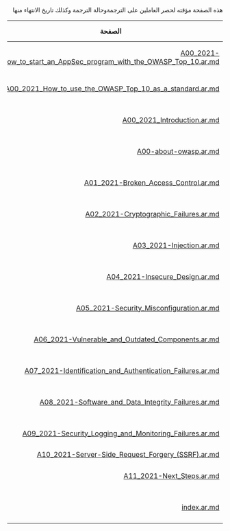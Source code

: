 <div dir="rtl" align='right'>
  
هذه الصفحة مؤقته لحصر العاملين على الترجمةوحالة الترجمة وكذلك تاريخ الانتهاء منها

| الصفحة                                                                                                                                                | المترجم         | حالة الترجمة | المدقق            | حالة التدقيق | تاريخ الانتهاء |
|-------------------------------------------------------------------------------------------------------------------------------------------------------|-----------------|--------------|-------------------|--------------|----------------|
| [A00_2021-How_to_start_an_AppSec_program_with_the_OWASP_Top_10.ar.md](/2021/docs/A00_2021-How_to_start_an_AppSec_program_with_the_OWASP_Top_10.ar.md) | محمد البوسعيدي  | ✅ تمت        | ابتسام الطريف     | جاري العمل⏳  | 18/09/2021     |
| [A00_2021_How_to_use_the_OWASP_Top_10_as_a_standard.ar.md](/2021/docs/A00_2021_How_to_use_the_OWASP_Top_10_as_a_standard.ar.md)                       | محمد البوسعيدي  | ✅ تمت        | roaa              | جاري العمل⏳  | 18/09/2021     |
| [A00_2021_Introduction.ar.md](/2021/docs/A00_2021_Introduction.ar.md)                                                                                 | مالك الدوسري    | ✅ تمت        | رغد الجبر         | جاري العمل⏳  | 15/09/2021     |
| [A00-about-owasp.ar.md](/2021/docs/A00-about-owasp.ar.md)                                                                                             | محمد البوسعيدي  | ✅ تمت        | I Fad             | جاري العمل⏳  | 18/09/2021     |
| [A01_2021-Broken_Access_Control.ar.md](/2021/docs/A01_2021-Broken_Access_Control.ar.md)                                                               | wesal majed     | جاري العمل⏳  | roaa              | جاري العمل⏳  | 20/09/2021     |
| [A02_2021-Cryptographic_Failures.ar.md](/2021/docs/A02_2021-Cryptographic_Failures.ar.md)                                                             | نورة السبيعي    | جاري العمل⏳  | رنا الزهراني      | جاري العمل⏳  | 18/09/2021     |
| [A03_2021-Injection.ar.md](/2021/docs/A03_2021-Injection.ar.md)                                                                                       | المها           | جاري العمل⏳  | Zainab al hussain | جاري العمل⏳  | 18/09/2021     |
| [A04_2021-Insecure_Design.ar.md](/2021/docs/A04_2021-Insecure_Design.ar.md)                                                                           | الجوهرة السبيعي | ✅ تمت        | نورة السبيعي      | جاري العمل⏳  | 18/09/2021     |
| [A05_2021-Security_Misconfiguration.ar.md](/2021/docs/A05_2021-Security_Misconfiguration.ar.md)                                                       | رنا الزهراني    | جاري العمل⏳  | نورة السبيعي      | جاري العمل⏳  | 18/09/2021     |
| [A06_2021-Vulnerable_and_Outdated_Components.ar.md](/2021/docs/A06_2021-Vulnerable_and_Outdated_Components.ar.md)                                     | محمد الشيخي     | ✅ تمت        | فهدة              | جاري العمل⏳  | 18/09/2021     |
| [A07_2021-Identification_and_Authentication_Failures.ar.md](/2021/docs/A07_2021-Identification_and_Authentication_Failures.ar.md)                     | سماح الصغير     | ✅ تمت        | عبير الوليعي      | جاري العمل⏳  | 18/09/2021     |
| [A08_2021-Software_and_Data_Integrity_Failures.ar.md](/2021/docs/A08_2021-Software_and_Data_Integrity_Failures.ar.md)                                 | saja            | ✅ تمت        | الجوهرة السبيعي   | جاري العمل⏳  | 20/09/2021     |
| [A09_2021-Security_Logging_and_Monitoring_Failures.ar.md](/2021/docs/A09_2021-Security_Logging_and_Monitoring_Failures.ar.md)                         | نورة الرميحي    | جاري العمل⏳  | محمد السحيمي      | جاري العمل⏳  | 19/09/2021     |
| [A10_2021-Server-Side_Request_Forgery_(SSRF).ar.md](/2021/docs/A10_2021-Server-Side_Request_Forgery_(SSRF).ar.md)                                     | نوير            | ✅ تمت        | Majed             | ✅ تمت        | 18/09/2021     |
| [A11_2021-Next_Steps.ar.md](/2021/docs/A11_2021-Next_Steps.ar.md)                                                                                     | yara ajeebi     | ✅ تمت        | امل المطيري       | جاري العمل⏳  | 19/09/2021     |
| [index.ar.md](/2021/docs/index.ar.md)                                                                                                                 | مالك الدوسري    | ✅ تمت        | ثامر الشمري       | جاري العمل⏳  | 15/09/2021     |



  
